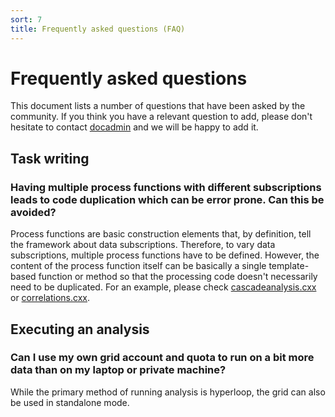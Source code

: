 ```yaml
---
sort: 7
title: Frequently asked questions (FAQ)
---
```


# Frequently asked questions

This document lists a number of questions that have been asked by the community. If you think you have a relevant question to add, please don't hesitate to contact <a href = "mailto:
paul.buhler@cern.ch">docadmin</a> and we will be happy to add it. 

## Task writing

### Having multiple process functions with different subscriptions leads to code duplication which can be error prone. Can this be avoided? 

Process functions are basic construction elements that, by definition, tell the framework about data subscriptions. 
Therefore, to vary data subscriptions, multiple process functions have to be defined. However, the content of the 
process function itself can be basically a single template-based function or method so that the processing code doesn't
necessarily need to be duplicated. For an example, please check
[cascadeanalysis.cxx](https://github.com/AliceO2Group/O2Physics/blob/master/PWGLF/Tasks/cascadeanalysis.cxx) or 
[correlations.cxx](https://github.com/AliceO2Group/O2Physics/blob/master/PWGCF/Tasks/correlations.cxx).

## Executing an analysis 

### Can I use my own grid account and quota to run on a bit more data than on my laptop or private machine? 

While the primary method of running analysis is hyperloop, the grid can also be used in standalone mode. <documentation 
being written> 

